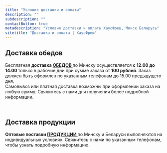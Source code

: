 ```yaml
---
title: "Условия доставки и оплаты"
description: ""
subdescription: ""
contactButton: true
metadescription: "Условия доставки и оплаты ХаусФреш, Минск Беларусь"
sitetitle: "Доставка и оплата | ХаусФреш"
---
```

<div class="row">
	<div class="col-lg-8 col-lg-offset-2 text-center text-primary">
		<h2 class="deliverySection">Доставка обедов</h2>
	</div>
</div>
<div class="row">
	<div class="col-lg-10 col-lg-offset-2 text-center">
		<p>
			Бесплатная <strong> доставка <a href="/lunch" title="Комплексные обеды: цены, описание"> ОБЕДОВ </a> </strong> по Минску осуществляется <b> с 12.00 до 14.00 </b> только в рабочие дни при сумме заказа от <b>100 рублей</b>. Заказ должен быть оформлен по указанным телефонам до 15.00 предыдущего дня.
			<br>
			Самовывоз или платная доставка возможны при оформлении заказа на любую сумму. Свяжитесь с нами для получения более подробной информации.
		</p>
		<br>
	</div>
</div>
	
<div class="row">
	<div class="col-lg-8 col-lg-offset-2 text-center text-primary">
		<h2 class="deliverySection">Доставка продукции</h2>
	</div>
</div>
<div class="row">
	<div class="col-lg-10 col-lg-offset-2 text-center">
		<p>
			<strong> Оптовые поставки <a href="/production" title="Сэндвичи, булочки, чиабатта, салаты, выпечка, торты, комплексные обеды: цены, описание"> ПРОДУКЦИИ </a> </strong> по Минску и Беларуси выполняются на индивидуальных условиях. Свяжитесь с нами по указанным телефонам, чтобы узнать подробную информацию.
		</p>
		<br>
	</div>
</div>
<br>

